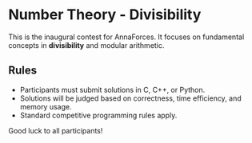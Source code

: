 # Number Theory - Divisibility

This is the inaugural contest for AnnaForces. It focuses on fundamental concepts in **divisibility** and modular arithmetic.

## Rules

* Participants must submit solutions in C, C++, or Python.
* Solutions will be judged based on correctness, time efficiency, and memory usage.
* Standard competitive programming rules apply.

Good luck to all participants!
